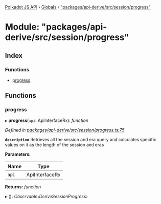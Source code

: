 [Polkadot JS API](../README.md) › [Globals](../globals.md) › ["packages/api-derive/src/session/progress"](_packages_api_derive_src_session_progress_.md)

# Module: "packages/api-derive/src/session/progress"

## Index

### Functions

* [progress](_packages_api_derive_src_session_progress_.md#progress)

## Functions

###  progress

▸ **progress**(`api`: ApiInterfaceRx): *function*

*Defined in [packages/api-derive/src/session/progress.ts:75](https://github.com/polkadot-js/api/blob/70e0f19ad/packages/api-derive/src/session/progress.ts#L75)*

**`description`** Retrieves all the session and era query and calculates specific values on it as the length of the session and eras

**Parameters:**

Name | Type |
------ | ------ |
`api` | ApiInterfaceRx |

**Returns:** *function*

▸ (): *Observable‹DeriveSessionProgress›*

